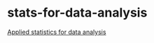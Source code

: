 # stats-for-data-analysis
[Applied statistics for data analysis](https://www.coursera.org/learn/stats-for-data-analysis)


